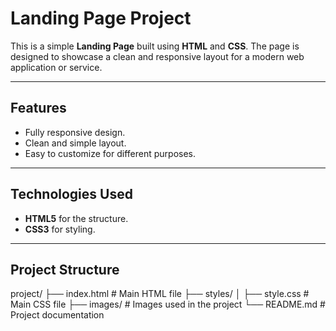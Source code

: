 # Landing Page Project

This is a simple **Landing Page** built using **HTML** and **CSS**. The page is designed to showcase a clean and responsive layout for a modern web application or service.

---

## Features

- Fully responsive design.
- Clean and simple layout.
- Easy to customize for different purposes.

---

## Technologies Used

- **HTML5** for the structure.
- **CSS3** for styling.

---
## Project Structure

project/
├── index.html   # Main HTML file
├── styles/
│   ├── style.css   # Main CSS file
├── images/      # Images used in the project
└── README.md    # Project documentation
